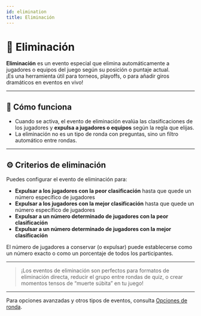 ```yaml
---
id: elimination
title: Eliminación
---
```


# 🚫 Eliminación

**Eliminación** es un evento especial que elimina automáticamente a jugadores o equipos del juego según su posición o puntaje actual.\
¡Es una herramienta útil para torneos, playoffs, o para añadir giros dramáticos en eventos en vivo!

---

## 📝 Cómo funciona

- Cuando se activa, el evento de eliminación evalúa las clasificaciones de los jugadores y **expulsa a jugadores o equipos** según la regla que elijas.
- La eliminación no es un tipo de ronda con preguntas, sino un filtro automático entre rondas.

---

## ⚙️ Criterios de eliminación

Puedes configurar el evento de eliminación para:

- **Expulsar a los jugadores con la peor clasificación** hasta que quede un número específico de jugadores
- **Expulsar a los jugadores con la mejor clasificación** hasta que quede un número específico de jugadores
- **Expulsar a un número determinado de jugadores con la peor clasificación**
- **Expulsar a un número determinado de jugadores con la mejor clasificación**

El número de jugadores a conservar (o expulsar) puede establecerse como un número exacto o como un porcentaje de todos los participantes.

---

> ¡Los eventos de eliminación son perfectos para formatos de eliminación directa, reducir el grupo entre rondas de quiz, o crear momentos tensos de “muerte súbita” en tu juego!

---

Para opciones avanzadas y otros tipos de eventos, consulta [Opciones de ronda](../editor/008-round-options.md).
